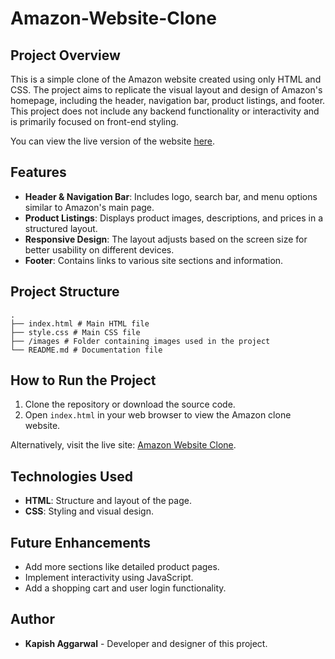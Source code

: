 # Amazon-Website-Clone

## Project Overview
This is a simple clone of the Amazon website created using only HTML and CSS. The project aims to replicate the visual layout and design of Amazon's homepage, including the header, navigation bar, product listings, and footer. This project does not include any backend functionality or interactivity and is primarily focused on front-end styling.

You can view the live version of the website [here](https://amazon-website-clone-pi.vercel.app/).

## Features
- **Header & Navigation Bar**: Includes logo, search bar, and menu options similar to Amazon's main page.
- **Product Listings**: Displays product images, descriptions, and prices in a structured layout.
- **Responsive Design**: The layout adjusts based on the screen size for better usability on different devices.
- **Footer**: Contains links to various site sections and information.

## Project Structure
```
.
├── index.html # Main HTML file
├── style.css # Main CSS file
├── /images # Folder containing images used in the project
└── README.md # Documentation file
```



## How to Run the Project
1. Clone the repository or download the source code.
2. Open `index.html` in your web browser to view the Amazon clone website.

Alternatively, visit the live site: [Amazon Website Clone](https://amazon-website-clone-pi.vercel.app/).

## Technologies Used
- **HTML**: Structure and layout of the page.
- **CSS**: Styling and visual design.

## Future Enhancements
- Add more sections like detailed product pages.
- Implement interactivity using JavaScript.
- Add a shopping cart and user login functionality.

## Author
- **Kapish Aggarwal** - Developer and designer of this project.
